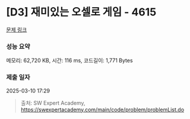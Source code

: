 # [D3] 재미있는 오셀로 게임 - 4615 

[문제 링크](https://swexpertacademy.com/main/code/problem/problemDetail.do?contestProbId=AWQmA4uK8ygDFAXj) 

### 성능 요약

메모리: 62,720 KB, 시간: 116 ms, 코드길이: 1,771 Bytes

### 제출 일자

2025-03-10 17:29



> 출처: SW Expert Academy, https://swexpertacademy.com/main/code/problem/problemList.do